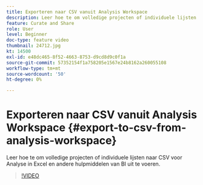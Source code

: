 ```yaml
---
title: Exporteren naar CSV vanuit Analysis Workspace
description: Leer hoe te om volledige projecten of individuele lijsten naar CSV voor Analyse in Excel en andere hulpmiddelen van BI uit te voeren.
feature: Curate and Share
role: User
level: Beginner
doc-type: feature video
thumbnail: 24712.jpg
kt: 14500
exl-id: e48dc465-8f52-4663-8753-d9cd8d9c0f1a
source-git-commit: 57352154f1a758205e1567e24b8162a260055108
workflow-type: tm+mt
source-wordcount: '50'
ht-degree: 0%

---
```


# Exporteren naar CSV vanuit Analysis Workspace {#export-to-csv-from-analysis-workspace}

Leer hoe te om volledige projecten of individuele lijsten naar CSV voor Analyse in Excel en andere hulpmiddelen van BI uit te voeren.

>[!VIDEO](https://video.tv.adobe.com/v/24712/?quality=12&learn=on)
